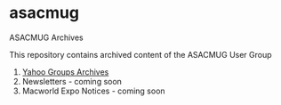 # asacmug
ASACMUG Archives

This repository contains archived content of the ASACMUG
User Group

1. [Yahoo Groups Archives](yahoo-groups/index.md)
2. Newsletters - coming soon
3. Macworld Expo Notices - coming soon

